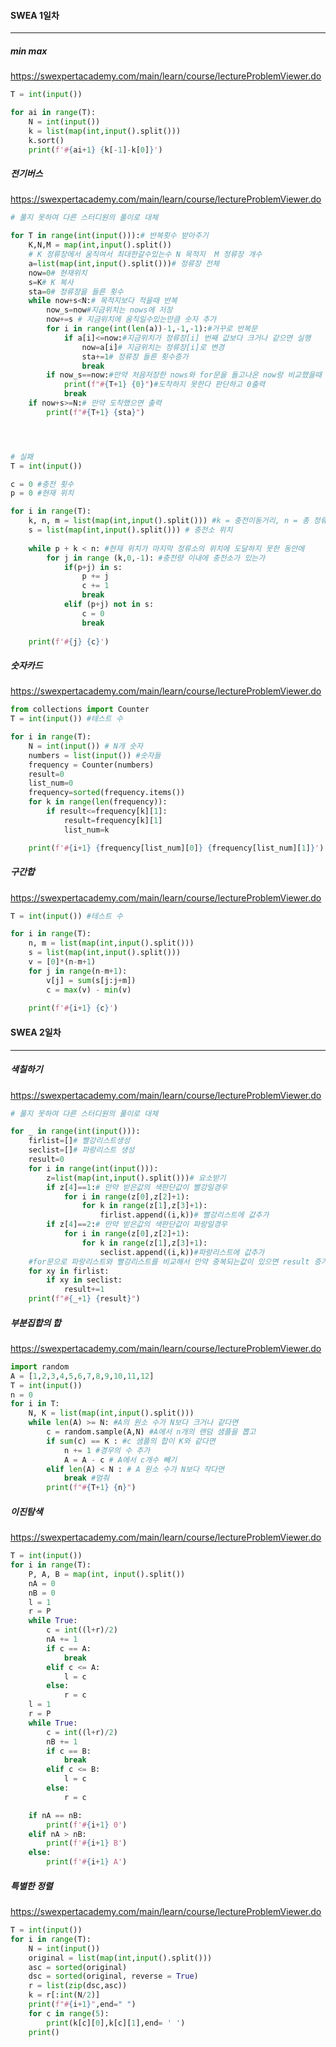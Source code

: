 #### SWEA 1일차

---

##### min max

https://swexpertacademy.com/main/learn/course/lectureProblemViewer.do

```python
T = int(input())

for ai in range(T):
    N = int(input())
    k = list(map(int,input().split()))
    k.sort()
    print(f'#{ai+1} {k[-1]-k[0]}')
```



##### 전기버스
https://swexpertacademy.com/main/learn/course/lectureProblemViewer.do

```python
# 풀지 못하여 다른 스터디원의 풀이로 대체

for T in range(int(input())):# 반복횟수 받아주기
    K,N,M = map(int,input().split())
    # K 정류장에서 움직여서 최대한갈수있는수 N 목적지  M 정류장 개수 
    a=list(map(int,input().split()))# 정류장 전체
    now=0# 현재위치
    s=K# K 복사
    sta=0# 정류장을 들른 횟수
    while now+s<N:# 목적지보다 적을때 반복
        now_s=now#지금위치는 nows에 저장
        now+=s # 지금위치에 움직일수있는만큼 숫자 추가 
        for i in range(int(len(a))-1,-1,-1):#거꾸로 반복문 
            if a[i]<=now:#지금위치가 정류장[i] 번째 값보다 크거나 같으면 실행
                now=a[i]# 지금위치는 정류장[i]로 변경
                sta+=1# 정류장 들른 횟수증가
                break
        if now_s==now:#만약 처음저장한 nows와 for문을 돌고나온 now랑 비교했을때 같을경우 실행
            print(f"#{T+1} {0}")#도착하지 못한다 판단하고 0출력
            break
    if now+s>=N:# 만약 도착했으면 출력
        print(f"#{T+1} {sta}")




# 실패
T = int(input())

c = 0 #충전 횟수
p = 0 #현재 위치

for i in range(T):
    k, n, m = list(map(int,input().split())) #k = 충전이동거리, n = 총 정류장(=종점), m = 충전소 수
    s = list(map(int,input().split())) # 충전소 위치
    
    while p + k < n: #현재 위치가 마지막 정류소의 위치에 도달하지 못한 동안에
        for j in range (k,0,-1): #충전량 이내에 충전소가 있는가
            if(p+j) in s: 
                p += j
                c += 1
                break
            elif (p+j) not in s:
                c = 0
                break
    
    print(f'#{j} {c}')
```



##### 숫자카드

https://swexpertacademy.com/main/learn/course/lectureProblemViewer.do

```python
from collections import Counter
T = int(input()) #테스트 수

for i in range(T): 
    N = int(input()) # N개 숫자
    numbers = list(input()) #숫자들
    frequency = Counter(numbers)
    result=0
    list_num=0
    frequency=sorted(frequency.items())
    for k in range(len(frequency)):
        if result<=frequency[k][1]:
            result=frequency[k][1]
            list_num=k

    print(f'#{i+1} {frequency[list_num][0]} {frequency[list_num][1]}')
```



##### 구간합

https://swexpertacademy.com/main/learn/course/lectureProblemViewer.do

```python
T = int(input()) #테스트 수

for i in range(T): 
    n, m = list(map(int,input().split()))
    s = list(map(int,input().split()))
    v = [0]*(n-m+1)
    for j in range(n-m+1):
        v[j] = sum(s[j:j+m])
        c = max(v) - min(v)
        
    print(f'#{i+1} {c}')
```



#### SWEA 2일차

---

##### 색칠하기

https://swexpertacademy.com/main/learn/course/lectureProblemViewer.do

```python
# 풀지 못하여 다른 스터디원의 풀이로 대체

for _ in range(int(input())):
    firlist=[]# 빨강리스트생성
    seclist=[]# 파랑리스트 생성
    result=0
    for i in range(int(input())):
        z=list(map(int,input().split()))# 요소받기
        if z[4]==1:# 만약 받은값의 색판단값이 빨강일경우 
            for i in range(z[0],z[2]+1):
                for k in range(z[1],z[3]+1):
                    firlist.append((i,k))# 빨강리스트에 값추가
        if z[4]==2:# 만약 받은값의 색판단값이 파랑일경우 
            for i in range(z[0],z[2]+1):
                for k in range(z[1],z[3]+1):
                    seclist.append((i,k))#파랑리스트에 값추가
    #for문으로 파랑리스트와 빨강리스트를 비교해서 만약 중복되는값이 있으면 result 증가 !
    for xy in firlist:
        if xy in seclist:
            result+=1
    print(f"#{_+1} {result}")
```



##### 부분집합의 합

https://swexpertacademy.com/main/learn/course/lectureProblemViewer.do

```python
import random
A = [1,2,3,4,5,6,7,8,9,10,11,12]
T = int(input())
n = 0
for i in T:
    N, K = list(map(int,input().split()))
    while len(A) >= N: #A의 원소 수가 N보다 크거나 같다면
        c = random.sample(A,N) #A에서 n개의 랜덤 샘플을 뽑고
        if sum(c) == K : #c 샘플의 합이 K와 같다면
            n += 1 #경우의 수 추가
            A = A - c # A에서 c개수 빼기
        elif len(A) < N : # A 원소 수가 N보다 작다면
            break #멈춰
        print(f"#{T+1} {n}")
```



##### 이진탐색 

https://swexpertacademy.com/main/learn/course/lectureProblemViewer.do

```python
T = int(input())
for i in range(T):
    P, A, B = map(int, input().split())
    nA = 0
    nB = 0
    l = 1
    r = P
    while True:
        c = int((l+r)/2)
        nA += 1
        if c == A:
            break
        elif c <= A:
            l = c
        else:
            r = c
    l = 1
    r = P
    while True:
        c = int((l+r)/2)
        nB += 1
        if c == B:
            break
        elif c <= B:
            l = c
        else:
            r = c

    if nA == nB:
        print(f'#{i+1} 0')
    elif nA > nB:
        print(f'#{i+1} B')
    else:
        print(f'#{i+1} A')
```



##### 특별한 정렬

https://swexpertacademy.com/main/learn/course/lectureProblemViewer.do

```python
T = int(input())
for i in range(T):
    N = int(input())
    original = list(map(int,input().split()))
    asc = sorted(original)
    dsc = sorted(original, reverse = True)
    r = list(zip(dsc,asc))
    k = r[:int(N/2)]
    print(f"#{i+1}",end=" ")
    for c in range(5):
        print(k[c][0],k[c][1],end= ' ')
    print()
```

